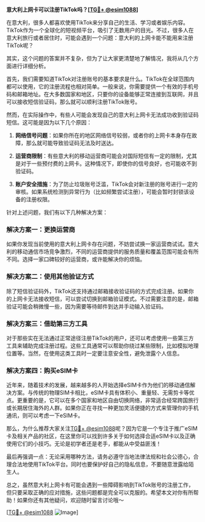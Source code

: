 **意大利上网卡可以注册TikTok吗？[[TG💪+ @esim1088](https://t.me/s/esim1088)]**

在意大利，很多人都喜欢使用TikTok来分享自己的生活、学习或者娱乐内容。TikTok作为一个全球化的短视频平台，吸引了无数用户的目光。不过，很多人在意大利旅行或者居住时，可能会遇到一个问题：意大利的上网卡能不能用来注册TikTok呢？

其实，这个问题的答案并不复杂，但为了让大家更清楚地了解情况，我将从几个方面进行详细分析。

首先，我们需要知道TikTok对注册账号的基本要求是什么。TikTok在全球范围内都可以使用，它的注册流程也相对简单。一般来说，你需要提供一个有效的手机号码和邮箱地址。在大多数国家和地区，只要你的设备能够正常连接到互联网，并且可以接收短信验证码，那么就可以顺利注册TikTok账号。

然而，在实际操作中，有些人可能会发现自己的意大利上网卡无法成功收到验证码短信。这可能是因为以下几个原因：

1. **网络信号问题**：如果你所在的地区网络信号较弱，或者你的上网卡本身存在故障，那么就可能导致验证码无法及时送达。
   
2. **运营商限制**：有些意大利的移动运营商可能会对国际短信有一定的限制，尤其是对于一些预付费的上网卡。这种情况下，即使你的信号良好，也可能收不到验证码。

3. **账户安全措施**：为了防止垃圾账号泛滥，TikTok会对新注册的账号进行一定的审核。如果系统检测到异常行为（比如频繁尝试注册），可能会暂时封锁该设备的注册权限。

针对上述问题，我们有以下几种解决方案：

### 解决方案一：更换运营商

如果你发现当前使用的意大利上网卡存在问题，不妨尝试换一家运营商试试。意大利的移动通信市场竞争激烈，不同的运营商提供的服务质量和覆盖范围可能会有所不同。选择一家口碑较好的运营商，或许能解决你的烦恼。

### 解决方案二：使用其他验证方式

除了短信验证码外，TikTok还支持通过邮箱接收验证码的方式完成注册。如果你的上网卡无法接收短信，可以尝试切换到邮箱验证模式。不过需要注意的是，邮箱验证可能会稍微慢一些，因为需要等待邮件到达并手动输入验证码。

### 解决方案三：借助第三方工具

对于那些实在无法通过正常途径注册TikTok的用户，还可以考虑使用一些第三方工具来辅助完成注册过程。这些工具通常可以帮助你绕过某些限制，比如模拟地理位置等。当然，在使用这类工具时一定要注意安全性，避免泄露个人信息。

### 解决方案四：购买eSIM卡

近年来，随着技术的发展，越来越多的人开始选择eSIM卡作为他们的移动通信解决方案。与传统的物理SIM卡相比，eSIM卡具有体积小、重量轻、无需剪卡等优点。更重要的是，它可以在多个国家和地区自由切换网络，非常适合经常跨国旅行或长期居住海外的人群。如果你正在寻找一种更加灵活便捷的方式来管理你的手机通讯，则可以考虑一下eSIM卡。

那么，为什么推荐大家关注[TG💪+ @esim1088](https://t.me/s/esim1088)呢？因为它是一个专注于推广eSIM卡及相关产品的社区，在这里你可以找到许多关于如何选择合适eSIM卡以及正确使用它们的小技巧。无论是初学者还是老手，都能从中受益匪浅！

最后再强调一点：无论采用哪种方法，请务必遵守当地法律法规和社会公德心，合理合法地使用TikTok平台。同时也要保护好自己的隐私信息，不要随意泄露给陌生人。

总之，虽然意大利上网卡有可能会遇到一些障碍影响到TikTok账号的注册工作，但只要采取正确的应对措施，这些问题都是完全可以克服的。希望本文对你有所帮助！如果你还有其他疑问，欢迎随时留言讨论哦～

[[TG💪+ @esim1088](https://t.me/s/esim1088) ![Image](https://i.postimg.cc/4NQfJmqS/Snipaste-2025-05-13-00-14-12.png)]